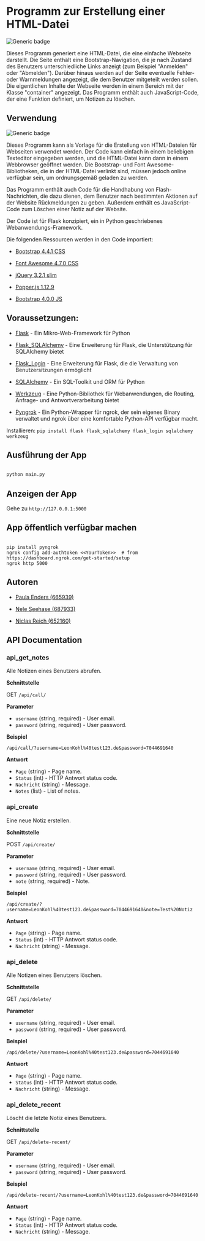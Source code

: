 
# Programm zur Erstellung einer HTML-Datei

![Generic badge](https://img.shields.io/static/v1?label=Attention&message=This%20needs%20work&color=orange)
  

Dieses Programm generiert eine HTML-Datei, die eine einfache Webseite darstellt. Die Seite enthält eine Bootstrap-Navigation, die je nach Zustand des Benutzers unterschiedliche Links anzeigt (zum Beispiel "Anmelden" oder "Abmelden"). Darüber hinaus werden auf der Seite eventuelle Fehler- oder Warnmeldungen angezeigt, die dem Benutzer mitgeteilt werden sollen. Die eigentlichen Inhalte der Webseite werden in einem Bereich mit der Klasse "container" angezeigt. Das Programm enthält auch JavaScript-Code, der eine Funktion definiert, um Notizen zu löschen.

  

## Verwendung

![Generic badge](https://img.shields.io/static/v1?label=Attention&message=This%20needs%20work&color=orange)

Dieses Programm kann als Vorlage für die Erstellung von HTML-Dateien für Webseiten verwendet werden. Der Code kann einfach in einem beliebigen Texteditor eingegeben werden, und die HTML-Datei kann dann in einem Webbrowser geöffnet werden. Die Bootstrap- und Font Awesome-Bibliotheken, die in der HTML-Datei verlinkt sind, müssen jedoch online verfügbar sein, um ordnungsgemäß geladen zu werden.

  

Das Programm enthält auch Code für die Handhabung von Flash-Nachrichten, die dazu dienen, dem Benutzer nach bestimmten Aktionen auf der Website Rückmeldungen zu geben. Außerdem enthält es JavaScript-Code zum Löschen einer Notiz auf der Website.

  

Der Code ist für Flask konzipiert, ein in Python geschriebenes Webanwendungs-Framework.

  

Die folgenden Ressourcen werden in den Code importiert:

- [Bootstrap 4.4.1 CSS](https://stackpath.bootstrapcdn.com/bootstrap/4.4.1/css/bootstrap.min.css)

- [Font Awesome 4.7.0 CSS](https://stackpath.bootstrapcdn.com/font-awesome/4.7.0/css/font-awesome.min.css)

- [jQuery 3.2.1 slim](https://code.jquery.com/jquery-3.2.1.slim.min.js)

- [Popper.js 1.12.9](https://cdnjs.cloudflare.com/ajax/libs/popper.js/1.12.9/umd/popper.min.js)

- [Bootstrap 4.0.0 JS](https://maxcdn.bootstrapcdn.com/bootstrap/4.0.0/js/bootstrap.min.js)

  

## Voraussetzungen:

- [Flask](https://flask.palletsprojects.com/en/2.2.x/) - Ein Mikro-Web-Framework für Python

- [Flask_SQLAlchemy](https://flask-sqlalchemy.palletsprojects.com/en/3.0.x/) - Eine Erweiterung für Flask, die Unterstützung für SQLAlchemy bietet

- [Flask_Login](https://flask-login.readthedocs.io/en/latest/) - Eine Erweiterung für Flask, die die Verwaltung von Benutzersitzungen ermöglicht

- [SQLAlchemy](https://www.sqlalchemy.org/) - Ein SQL-Toolkit und ORM für Python

- [Werkzeug](https://werkzeug.palletsprojects.com/en/2.3.x/) - Eine Python-Bibliothek für Webanwendungen, die Routing, Anfrage- und Antwortverarbeitung bietet

- [Pyngrok](https://pypi.org/project/pyngrok/) - Ein Python-Wrapper für ngrok, der sein eigenes Binary verwaltet und ngrok über eine komfortable Python-API verfügbar macht.


Installieren:
`pip install flask flask_sqlalchemy flask_login sqlalchemy werkzeug`

## Ausführung der App

```bash

python main.py

```

  

## Anzeigen der App

  

Gehe zu `http://127.0.0.1:5000`


## App öffentlich verfügbar machen

```

pip install pyngrok
ngrok config add-authtoken <<YourToken>>  # from https://dashboard.ngrok.com/get-started/setup
ngrok http 5000

```

## Autoren

- [Paula Enders (665939)](https://github.com/aluap-cyber)

- [Nele Seehase (687933)](https://github.com/niclasreich/netzwerke-4-WI-113-WWI21B)

- [Niclas Reich (652160)](https://github.com/niclasreich)


## API Documentation

### api_get_notes

Alle Notizen eines Benutzers abrufen.

__Schnittstelle__

GET `/api/call/`

__Parameter__

* `username` (string, required) - User email.
* `password` (string, required) - User password.

__Beispiel__

`/api/call/?username=LeonKohl%40test123.de&password=7044691640`


__Antwort__

* `Page` (string) - Page name.
* `Status` (int) - HTTP Antwort status code.
* `Nachricht` (string) - Message.
* `Notes` (list) - List of notes.

### api_create

Eine neue Notiz erstellen.

__Schnittstelle__

POST `/api/create/`

__Parameter__

* `username` (string, required) - User email.
* `password` (string, required) - User password.
* `note` (string, required) - Note.

__Beispiel__

`/api/create/?username=LeonKohl%40test123.de&password=7044691640&note=Test%20Notiz`


__Antwort__

* `Page` (string) - Page name.
* `Status` (int) - HTTP Antwort status code.
* `Nachricht` (string) - Message.

### api_delete

Alle Notizen eines Benutzers löschen.

__Schnittstelle__

GET `/api/delete/`

__Parameter__

* `username` (string, required) - User email.
* `password` (string, required) - User password.

__Beispiel__

`/api/delete/?username=LeonKohl%40test123.de&password=7044691640`


__Antwort__

* `Page` (string) - Page name.
* `Status` (int) - HTTP Antwort status code.
* `Nachricht` (string) - Message.

### api_delete_recent

Löscht die letzte Notiz eines Benutzers.

__Schnittstelle__

GET `/api/delete-recent/`

__Parameter__

* `username` (string, required) - User email.
* `password` (string, required) - User password.

__Beispiel__

`/api/delete-recent/?username=LeonKohl%40test123.de&password=7044691640`


__Antwort__

* `Page` (string) - Page name.
* `Status` (int) - HTTP Antwort status code.
* `Nachricht` (string) - Message.
